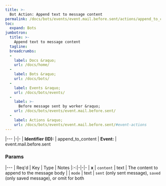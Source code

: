 ```yaml
---
title: >-
  Bot Action: Append text to message content
permalink: /docs/bots/events/event.mail.before.sent/actions/append_to_content/
toc:
  expand: Bots
jumbotron:
  title: >-
    Append text to message content
  tagline: 
  breadcrumbs:
  -
    label: Docs &raquo;
    url: /docs/home/
  -
    label: Bots &raquo;
    url: /docs/bots/
  -
    label: Events &raquo;
    url: /docs/bots/events/
  -
    label: >-
      Before message sent by worker &raquo;
    url: /docs/bots/events/event.mail.before.sent/
  -
    label: Actions &raquo;
    url: /docs/bots/events/event.mail.before.sent/#event-actions
---
```


|---
|-|-
| **Identifier (ID):** | append_to_content
| **Event:** | event.mail.before.sent

### Params

|---
| Req'd | Key | Type | Notes
|:-:|-|-|-
| **x** | `content` | text | The content to append to the message body
|  | `mode` | text | `sent` (only sent message), `saved` (only saved message), or omit for both
